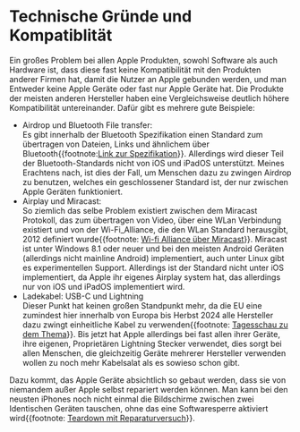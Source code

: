 # Technische Gründe und Kompatiblität
Ein großes Problem bei allen Apple Produkten, sowohl Software als auch Hardware ist, dass diese fast keine Kompatibilität mit den Produkten anderer Firmen hat, damit die Nutzer an Apple gebunden werden, und man Entweder keine Apple Geräte oder fast nur Apple Geräte hat.
Die Produkte der meisten anderen Hersteller haben eine Vergleichsweise deutlich höhere Kompatibilität untereinander.
Dafür gibt es mehrere gute Beispiele:
- Airdrop und Bluetooth File transfer: <br>
Es gibt innerhalb der Bluetooth Spezifikation einen Standard zum übertragen von Dateien, Links und ähnlichem über Bluetooth{{footnote:[Link zur Spezifikation](https://www.bluetooth.org/docman/handlers/DownloadDoc.ashx?doc_id=309003)}}. Allerdings wird dieser Teil der Bluetooth-Standards nicht von iOS und iPadOS unterstützt. Meines Erachtens nach, ist dies der Fall, um Menschen dazu zu zwingen Airdrop zu benutzen, welches ein geschlossener Standard ist, der nur zwischen Apple Geräten funktioniert.
- Airplay und Miracast: <br>
So ziemlich das selbe Problem existiert zwischen dem Miracast Protokoll, das zum übertragen von Video, über eine WLan Verbindung existiert und von der Wi-Fi_Alliance, die den WLan Standard herausgibt, 2012 definiert wurde{{footnote: [Wi-fi Alliance über Miracast](https://www.wi-fi.org/discover-wi-fi/miracast)}}. Miracast ist unter Windows 8.1 oder neuer und bei den meisten Android Geräten (allerdings nicht mainline Android) implementiert, auch unter Linux gibt es experimentellen Support. Allerdings ist der Standard nicht unter iOS implementiert, da Apple ihr eigenes Airplay system hat, das allerdings nur von iOS und iPadOS implementiert wird.
- Ladekabel: USB-C und Lightning <br>
Dieser Punkt hat keinen großen Standpunkt mehr, da die EU eine zumindest hier innerhalb von Europa bis Herbst 2024 alle Hersteller dazu zwingt einheitliche Kabel zu verwenden{{footnote: [Tagesschau zu dem Thema](https://www.tagesschau.de/wirtschaft/verbraucher/faq-ladekabel-einheitlich-101.html)}}. Bis jetzt hat Apple allerdings bei fast allen ihrer Geräte, ihre eigenen, Proprietären Lightning Stecker verwendet, dies sorgt bei allen Menschen, die gleichzeitig Geräte mehrerer Hersteller verwenden wollen zu noch mehr Kabelsalat als es sowieso schon gibt.

Dazu kommt, das Apple Geräte absichtlich so gebaut werden, dass sie von niemandem außer Apple selbst repariert werden können. Man kann bei den neusten iPhones noch nicht einmal die Bildschirme zwischen zwei Identischen Geräten tauschen, ohne das eine Softwaresperre aktiviert wird{{footnote: [Teardown mit Reparaturversuch](https://www.youtube.com/watch?v=8s7NmMl_-yg)}}.

